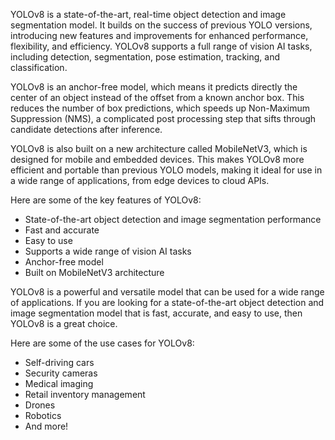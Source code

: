 YOLOv8 is a state-of-the-art, real-time object detection and image segmentation model. It builds on the success of previous YOLO versions, introducing new features and improvements for enhanced performance, flexibility, and efficiency. YOLOv8 supports a full range of vision AI tasks, including detection, segmentation, pose estimation, tracking, and classification.

YOLOv8 is an anchor-free model, which means it predicts directly the center of an object instead of the offset from a known anchor box. This reduces the number of box predictions, which speeds up Non-Maximum Suppression (NMS), a complicated post processing step that sifts through candidate detections after inference.

YOLOv8 is also built on a new architecture called MobileNetV3, which is designed for mobile and embedded devices. This makes YOLOv8 more efficient and portable than previous YOLO models, making it ideal for use in a wide range of applications, from edge devices to cloud APIs.

Here are some of the key features of YOLOv8:

* State-of-the-art object detection and image segmentation performance
* Fast and accurate
* Easy to use
* Supports a wide range of vision AI tasks
* Anchor-free model
* Built on MobileNetV3 architecture

YOLOv8 is a powerful and versatile model that can be used for a wide range of applications. If you are looking for a state-of-the-art object detection and image segmentation model that is fast, accurate, and easy to use, then YOLOv8 is a great choice.

Here are some of the use cases for YOLOv8:

* Self-driving cars
* Security cameras
* Medical imaging
* Retail inventory management
* Drones
* Robotics
* And more!
